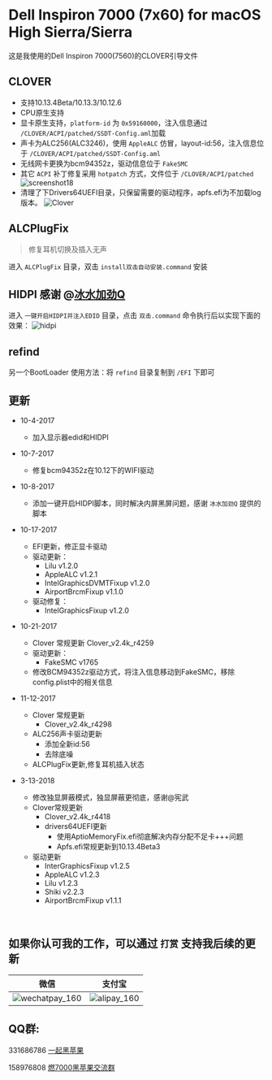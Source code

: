 # Dell Inspiron 7000 (7x60) for macOS High Sierra/Sierra

这是我使用的Dell Inspiron 7000(7560)的CLOVER引导文件
## CLOVER
* 支持10.13.4Beta/10.13.3/10.12.6
* CPU原生支持
* 显卡原生支持，`platform-id` 为 `0x59160000`，注入信息通过 `/CLOVER/ACPI/patched/SSDT-Config.aml`加载
* 声卡为ALC256(ALC3246)，使用 `AppleALC` 仿冒，layout-id:56，注入信息位于 `/CLOVER/ACPI/patched/SSDT-Config.aml`
* 无线网卡更换为bcm94352z，驱动信息位于 `FakeSMC` 
* 其它 `ACPI` 补丁修复采用 `hotpatch` 方式，文件位于 `/CLOVER/ACPI/patched`
![screenshot18](http://ous2s14vo.bkt.clouddn.com/screenshot18.png)
* 清理了下Drivers64UEFI目录，只保留需要的驱动程序，apfs.efi为不加载log版本。
![Clover](http://7.daliansky.net/dell/Clover.jpg)


## ALCPlugFix

> 修复耳机切换及插入无声

进入 `ALCPlugFix` 目录，双击 `install双击自动安装.command` 安装

## HIDPI **感谢 @[冰水加劲Q](https://github.com/xzhih)**
进入 `一键开启HIDPI并注入EDID` 目录，点击 `双击.command` 命令执行后以实现下面的效果：
![hidpi](http://ous2s14vo.bkt.clouddn.com/hidpi.png)

## refind
另一个BootLoader
使用方法：将 `refind` 目录复制到 `/EFI` 下即可


## 更新
* 10-4-2017
    * 加入显示器edid和HIDPI

* 10-7-2017
    * 修复bcm94352z在10.12下的WIFI驱动

* 10-8-2017
    * 添加一键开启HIDPI脚本，同时解决内屏黑屏问题，感谢 `冰水加劲Q` 提供的脚本

* 10-17-2017
    * EFI更新，修正显卡驱动
    * 驱动更新：
        * Lilu v1.2.0 
        * AppleALC v1.2.1
        * IntelGraphicsDVMTFixup v1.2.0
        * AirportBrcmFixup v1.1.0
    * 驱动修复：
        * IntelGraphicsFixup v1.2.0 

* 10-21-2017
    * Clover 常规更新 Clover_v2.4k_r4259
    * 驱动更新：
        * FakeSMC v1765
    * 修改BCM94352z驱动方式，将注入信息移动到FakeSMC，移除config.plist中的相关信息

* 11-12-2017
    * Clover 常规更新
        * Clover_v2.4k_r4298
    * ALC256声卡驱动更新
        * 添加全新id:56
        * 去除底噪
    * ALCPlugFix更新,修复耳机插入状态

* 3-13-2018

    * 修改独显屏蔽模式，独显屏蔽更彻底，感谢@宪武
    * Clover常规更新
        * Clover_v2.4k_r4418
        * drivers64UEFI更新
            * 使用AptioMemoryFix.efi彻底解决内存分配不足卡+++问题
            * Apfs.efi常规更新到10.13.4Beta3
    * 驱动更新
        * InterGraphicsFixup v1.2.5
        * AppleALC v1.2.3
        * Lilu v1.2.3
        * Shiki v2.2.3
        * AirportBrcmFixup v1.1.1

    ​

## 如果你认可我的工作，可以通过 `打赏` 支持我后续的更新
|微信|支付宝|
| --- | --- |
|![wechatpay_160](http://ous2s14vo.bkt.clouddn.com/wechatpay_160.jpg)|![alipay_160](http://ous2s14vo.bkt.clouddn.com/alipay_160.jpg)|


## QQ群:
331686786 [一起黑苹果](http://shang.qq.com/wpa/qunwpa?idkey=db511a29e856f37cbb871108ffa77a6e79dde47e491b8f2c8d8fe4d3c310de91)

158976808 [燃7000黑苹果交流群](http://shang.qq.com/wpa/qunwpa?idkey=e2a57e954de694774549b675dda9cd9a6f5cf30db3a53d4d82a34b9013dde5e3)

